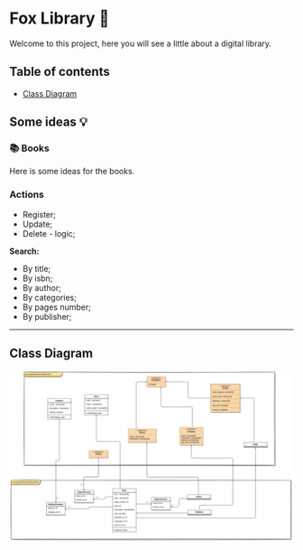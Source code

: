 # Fox Library 🦊

Welcome to this project, here you will see a little about a digital library.

## Table of contents
* [Class Diagram](#class-diagram)


## Some ideas 💡

### 📚 Books
Here is some ideas for the books.


### Actions
- Register;
- Update;
- Delete - logic;

**Search:**

- By title;
- By isbn;
- By author;
- By categories;
- By pages number;
- By publisher;
___

## Class Diagram

![](./documentation/.idea_images/foxlibrary_diagram.jpg)
